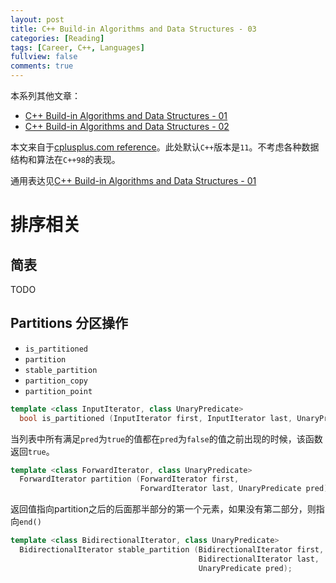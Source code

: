 ```yaml
---
layout: post
title: C++ Build-in Algorithms and Data Structures - 03
categories: [Reading]
tags: [Career, C++, Languages]
fullview: false
comments: true
---
```


本系列其他文章：

* [C++ Build-in Algorithms and Data Structures - 01](https://klein-hu.github.io//reading/2018/09/21/CPP-Build-in-Algorithms-Data-Structures-01.html)
* [C++ Build-in Algorithms and Data Structures - 02](https://klein-hu.github.io//reading/2018/09/21/CPP-Build-in-Algorithms-Data-Structures-02.html)

本文来自于[cplusplus.com reference](http://www.cplusplus.com/reference/algorithm/)。此处默认`C++`版本是`11`。不考虑各种数据结构和算法在`C++98`的表现。

通用表达见[C++ Build-in Algorithms and Data Structures - 01](https://klein-hu.github.io//reading/2018/09/21/CPP-Build-in-Algorithms-Data-Structures-01.html)

# 排序相关

## 简表

TODO

## Partitions 分区操作

* `is_partitioned`
* `partition`
* `stable_partition`
* `partition_copy`
* `partition_point`

```C++
template <class InputIterator, class UnaryPredicate>
  bool is_partitioned (InputIterator first, InputIterator last, UnaryPredicate pred);
```

当列表中所有满足`pred`为`true`的值都在`pred`为`false`的值之前出现的时候，该函数返回`true`。

```C++
template <class ForwardIterator, class UnaryPredicate>
  ForwardIterator partition (ForwardIterator first,
                             ForwardIterator last, UnaryPredicate pred);
```

返回值指向partition之后的后面那半部分的第一个元素，如果没有第二部分，则指向`end()`

```C++
template <class BidirectionalIterator, class UnaryPredicate>
  BidirectionalIterator stable_partition (BidirectionalIterator first,
                                          BidirectionalIterator last,
                                          UnaryPredicate pred);
```